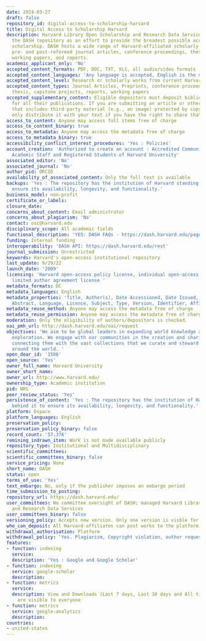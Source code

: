 ```yaml
---
date: 2024-03-27
draft: false
repository_id: digital-access-to-scholarship-harvard
title: Digital Access to Scholarship Harvard
description: Harvard Library Open Scholarship and Research Data Services operates
  the DASH repository as an effort to provide the broadest possible access to Harvard's
  scholarship. DASH hosts a wide range of Harvard-affiliated scholarly works, including
  pre- and post-refereed journal articles, conference proceedings, theses and dissertations,
  working papers, and reports.
academic_applicant_only: 'No'
accepted_content_formats: PDF, DOC, TXT, XLS, all audio/video formats
accepted_content_languages: 'Any language is accepted, English is the most common '
accepted_content_level: Research or scholarly works from current Harvard affiliates
accepted_content_types: Journal Articles, Preprints, conference proceedings, dissertations,
  thesis, capstone projects, reports, working papers
accepted_supplementary_content: Eligible depositors must deposit bibliographic metadata
  for all their publications. If you are submitting an article or other work to DASH
  that includes third-party material (e.g., an image) protected by copyright, we can
  only distribute it with your text if you have the right to share that material.
access_to_content: Anyone may access full items free of charge
access_to_content_binary: true
access_to_metadata: Anyone may access the metadata free of charge
access_to_metadata_binary: true
accessibility_conflict_interest_procedures: 'Yes : Policies'
account_creation: 'Authorized to create an account : Accredited Community Members,
  Academic Staff and Registered Students of Harvard University'
associated_editor: 'No'
associated_journal: 'No'
author_pid: ORCID
availability_of_associated_content: Only the full text is available
backups: 'Yes : The repository has the institution of Harvard standing behind it to
  ensure its availability, longevity, and functionality.'
business_model: non-profit
certificate_or_labels:
closure_date:
concerns_about_content: Email administrator
concerns_about_plagiarism: 'No'
contact: osc@harvard.edu
disciplinary_scope: All academic fields
functional_description: 'YES: DASH FAQs - https://dash.harvard.edu/pages/FAQ'
funding: Internal funding
interoperability: 'DASH API: https://dash.harvard.edu/rest'
journal_submission: Unrestricted
keywords: Harvard's open-access institutional repository
last_update: 9/29/22
launch_date: '2009'
licensing: 'Harvard open-access policy license, individual open-access policy license,
  limited author agreement license '
metadata_formats: DC
metadata_languages: English
metadata_properties: 'Title, Author(s), Date Accessioned, Date Issued, Citation, URI,
  Abstract, Language, Licence, Subject, Type, Version, Identifier, Affiliations, '
metadata_reuse_method: Anyone may access the metadata free of charge
metadata_reuse_permission: Anyone may access the metadata free of charge
moderation: Only the eligibility of authors/depositors is checked.
oai_pmh_url: http://dash.harvard.edu/oai/request
objectives: 'We aim to be global leaders in expanding world knowledge and intellectual
  exploration. We engage with our communities in the creation and sharing of new knowledge,
  connecting them with the vast collections that we curate and steward through collaborations
  around the world. '
open_doar_id: '1586'
open_source: 'Yes'
owner_full_name: Harvard University
owner_short_name:
owner_url: http://www.harvard.edu/
ownership_type: Academic institution
pid: NRS
peer_review_status: 'Yes'
persistence_of_content: 'Yes : The repository has the institution of Harvard standing
  behind it to ensure its availability, longevity, and functionality.'
platform: Dspace
platform_languages: English
preservation_policy:
preservation_policy_binary: false
record_count: '57,376'
remining_indrawn_item: Work is not made available publicly
repository_type: Institutional and Multidisciplinary
scientific_committees:
scientific_committees_binary: false
service_pricing: None
short_name: DASH
status: open
terms_of_use: 'Yes'
text_embargo: No, only if the publisher imposes an embargo period
time_submission_to_posting:
repository_url: https://dash.harvard.edu/
user_committees: No committee oversight of DASH; managed Harvard Library Open Scholarship
  and Research Data Services
user_committees_binary: false
versioning_policy: Accepts new version. Only one version is visble for readers
who_can_deposit: All Harvard-affiliates can post works to the platform
withdrawal_authorisation: Platform
withdrawal_policy: 'Yes. Plagiarism, Copyright violation, author request '
features:
- function: indexing
  service:
  description: 'Yes : Google and Google Scholar'
- function: indexing
  service: google-scholar
  description:
- function: metrics
  service:
  description: View and Downloads (Last 7 days, Last 30 days and All time statistics)
    are visible to everyone
- function: metrics
  service: google-analytics
  description:
countries:
- united-states
---
```



